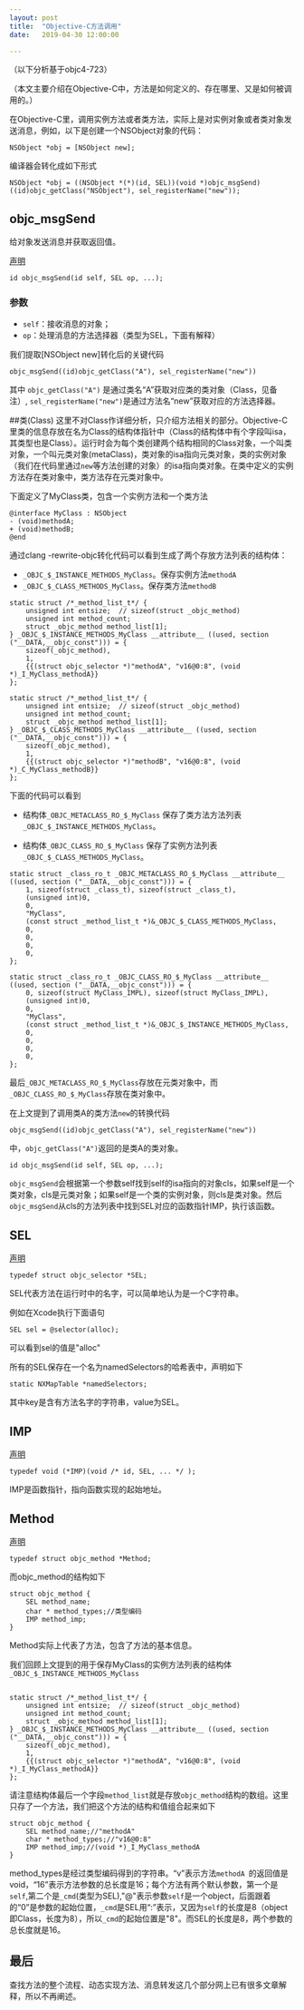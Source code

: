 ```yaml
---
layout: post
title:  "Objective-C方法调用"
date:   2019-04-30 12:00:00

---
```



（以下分析基于objc4-723）

（本文主要介绍在Objective-C中，方法是如何定义的、存在哪里、又是如何被调用的。）

在Objective-C里，调用实例方法或者类方法，实际上是对实例对象或者类对象发送消息，例如，以下是创建一个NSObject对象的代码：

```
NSObject *obj = [NSObject new];
```
编译器会转化成如下形式

```
NSObject *obj = ((NSObject *(*)(id, SEL))(void *)objc_msgSend)((id)objc_getClass("NSObject"), sel_registerName("new"));
```

## objc_msgSend
给对象发送消息并获取返回值。

[声明](https://developer.apple.com/documentation/objectivec/1456712-objc_msgsend)

```
id objc_msgSend(id self, SEL op, ...);
```

### 参数
* `self`：接收消息的对象；
* `op`：处理消息的方法选择器（类型为SEL，下面有解释）


我们提取[NSObject new]转化后的关键代码

```
objc_msgSend((id)objc_getClass("A"), sel_registerName("new"))
```

其中 `objc_getClass("A")` 是通过类名“A”获取对应类的类对象（Class，见备注）,
`sel_registerName("new")`是通过方法名“new”获取对应的方法选择器。


##类(Class)
这里不对Class作详细分析，只介绍方法相关的部分。Objective-C里类的信息存放在名为Class的结构体指针中（Class的结构体中有个字段叫isa，其类型也是Class）。运行时会为每个类创建两个结构相同的Class对象，一个叫类对象，一个叫元类对象(metaClass)，类对象的isa指向元类对象，类的实例对象（我们在代码里通过`new`等方法创建的对象）的isa指向类对象。在类中定义的实例方法存在类对象中，类方法存在元类对象中。

下面定义了MyClass类，包含一个实例方法和一个类方法

```
@interface MyClass : NSObject
- (void)methodA;
+ (void)methodB;
@end
```

通过clang -rewrite-objc转化代码可以看到生成了两个存放方法列表的结构体：

* `_OBJC_$_INSTANCE_METHODS_MyClass`。保存实例方法`methodA`
* `_OBJC_$_CLASS_METHODS_MyClass`。保存类方法`methodB`


```
static struct /*_method_list_t*/ {
	unsigned int entsize;  // sizeof(struct _objc_method)
	unsigned int method_count;
	struct _objc_method method_list[1];
} _OBJC_$_INSTANCE_METHODS_MyClass __attribute__ ((used, section ("__DATA,__objc_const"))) = {
	sizeof(_objc_method),
	1,
	{{(struct objc_selector *)"methodA", "v16@0:8", (void *)_I_MyClass_methodA}}
};

static struct /*_method_list_t*/ {
	unsigned int entsize;  // sizeof(struct _objc_method)
	unsigned int method_count;
	struct _objc_method method_list[1];
} _OBJC_$_CLASS_METHODS_MyClass __attribute__ ((used, section ("__DATA,__objc_const"))) = {
	sizeof(_objc_method),
	1,
	{{(struct objc_selector *)"methodB", "v16@0:8", (void *)_C_MyClass_methodB}}
};
```
下面的代码可以看到

* 结构体`_OBJC_METACLASS_RO_$_MyClass` 保存了类方法方法列表`_OBJC_$_INSTANCE_METHODS_MyClass`。

* 结构体`_OBJC_CLASS_RO_$_MyClass` 保存了实例方法列表`_OBJC_$_CLASS_METHODS_MyClass`。

```
static struct _class_ro_t _OBJC_METACLASS_RO_$_MyClass __attribute__ ((used, section ("__DATA,__objc_const"))) = {
	1, sizeof(struct _class_t), sizeof(struct _class_t), 
	(unsigned int)0, 
	0, 
	"MyClass",
	(const struct _method_list_t *)&_OBJC_$_CLASS_METHODS_MyClass,
	0, 
	0, 
	0, 
	0, 
};

static struct _class_ro_t _OBJC_CLASS_RO_$_MyClass __attribute__ ((used, section ("__DATA,__objc_const"))) = {
	0, sizeof(struct MyClass_IMPL), sizeof(struct MyClass_IMPL), 
	(unsigned int)0, 
	0, 
	"MyClass",
	(const struct _method_list_t *)&_OBJC_$_INSTANCE_METHODS_MyClass,
	0, 
	0, 
	0, 
	0, 
};
```
最后`_OBJC_METACLASS_RO_$_MyClass`存放在元类对象中，而`_OBJC_CLASS_RO_$_MyClass`存放在类对象中。

在上文提到了调用类A的类方法`new`的转换代码

```
objc_msgSend((id)objc_getClass("A"), sel_registerName("new"))
```
中，`objc_getClass("A")`返回的是类A的类对象。

```
id objc_msgSend(id self, SEL op, ...);
```
`objc_msgSend`会根据第一个参数self找到self的isa指向的对象cls，如果self是一个类对象，cls是元类对象；如果self是一个类的实例对象，则cls是类对象。然后`objc_msgSend`从cls的方法列表中找到SEL对应的函数指针IMP，执行该函数。

## SEL
[声明](https://developer.apple.com/documentation/objectivec/sel)

```
typedef struct objc_selector *SEL;
```
SEL代表方法在运行时中的名字，可以简单地认为是一个C字符串。

例如在Xcode执行下面语句

```
SEL sel = @selector(alloc);
```
可以看到sel的值是"alloc"

所有的SEL保存在一个名为namedSelectors的哈希表中，声明如下

```
static NXMapTable *namedSelectors;
```
其中key是含有方法名字的字符串，value为SEL。

## IMP
[声明](https://developer.apple.com/documentation/objectivec/objective-c_runtime/imp?language=objc)

```
typedef void (*IMP)(void /* id, SEL, ... */ ); 
```
IMP是函数指针，指向函数实现的起始地址。

## Method

[声明](https://developer.apple.com/documentation/objectivec/method?language=objc)

```
typedef struct objc_method *Method;

```

而objc_method的结构如下

```
struct objc_method {
    SEL method_name;
    char * method_types;//类型编码
    IMP method_imp;
}  
```
Method实际上代表了方法，包含了方法的基本信息。


我们回顾上文提到的用于保存MyClass的实例方法列表的结构体`_OBJC_$_INSTANCE_METHODS_MyClass`

```

static struct /*_method_list_t*/ {
    unsigned int entsize;  // sizeof(struct _objc_method)
    unsigned int method_count;
    struct _objc_method method_list[1];
} _OBJC_$_INSTANCE_METHODS_MyClass __attribute__ ((used, section ("__DATA,__objc_const"))) = {
    sizeof(_objc_method),
    1,
    {{(struct objc_selector *)"methodA", "v16@0:8", (void *)_I_MyClass_methodA}}
};
```

请注意结构体最后一个字段`method_list`就是存放`objc_method`结构的数组。这里只存了一个方法，我们把这个方法的结构和值组合起来如下

```
struct objc_method {
    SEL method_name;//"methodA"
    char * method_types;//"v16@0:8"
    IMP method_imp;//(void *)_I_MyClass_methodA
} 
```
method_types是经过类型编码得到的字符串。“v”表示方法`methodA `的返回值是void，“16”表示方法参数的总长度是16；每个方法有两个默认参数，第一个是`self`,第二个是`_cmd`(类型为SEL),"@"表示参数`self`是一个object，后面跟着的“0”是参数的起始位置，`_cmd`是SEL用“:”表示，又因为`self`的长度是8（object即Class，长度为8），所以`_cmd`的起始位置是"8"。而SEL的长度是8，两个参数的总长度就是16。

## 最后

查找方法的整个流程、动态实现方法、消息转发这几个部分网上已有很多文章解释，所以不再阐述。
